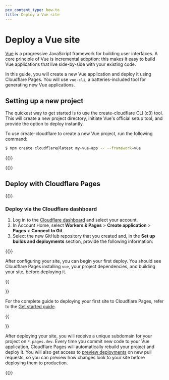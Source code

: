 ```yaml
---
pcx_content_type: how-to
title: Deploy a Vue site
---
```


# Deploy a Vue site

[Vue](https://vuejs.org/) is a progressive JavaScript framework for building user interfaces. A core principle of Vue is incremental adoption: this makes it easy to build Vue applications that live side-by-side with your existing code.

In this guide, you will create a new Vue application and deploy it using Cloudflare Pages. You will use `vue-cli`, a batteries-included tool for generating new Vue applications.

## Setting up a new project

The quickest way to get started is to use the create-cloudflare CLI (c3) tool. This will create a new project directory, initiate Vue's official setup tool, and provide the option to deploy instantly.

To use create-cloudflare to create a new Vue project, run the following command:

```sh
$ npm create cloudflare@latest my-vue-app -- --framework=vue
```

{{<render file="_tutorials-before-you-start.md">}}

{{<render file="_create-github-repository_no_init.md">}}

## Deploy with Cloudflare Pages

{{<render file="_deploy-via-c3.md" withParameters="Vue">}}

### Deploy via the Cloudflare dashboard

1. Log in to the [Cloudflare dashboard](https://dash.cloudflare.com/) and select your account.
2. In Account Home, select **Workers & Pages** > **Create application** > **Pages** > **Connect to Git**.
3. Select the new GitHub repository that you created and, in the **Set up builds and deployments** section, provide the following information:

<div>

{{<pages-build-preset framework="vue">}}

</div>

After configuring your site, you can begin your first deploy. You should see Cloudflare Pages installing `vue`, your project dependencies, and building your site, before deploying it.

{{<Aside type="note">}}

For the complete guide to deploying your first site to Cloudflare Pages, refer to the [Get started guide](/pages/get-started/).

{{</Aside>}}

After deploying your site, you will receive a unique subdomain for your project on `*.pages.dev`.
Every time you commit new code to your Vue application, Cloudflare Pages will automatically rebuild your project and deploy it. You will also get access to [preview deployments](/pages/platform/preview-deployments/) on new pull requests, so you can preview how changes look to your site before deploying them to production.

{{<render file="_learn-more.md" withParameters="Vue">}}